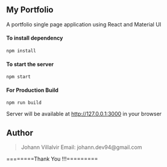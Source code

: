 ## My Portfolio

A portfolio single page application using React and Material UI

#### To install dependency

```
npm install
```

#### To start the server

```
npm start
```

#### For Production Build

```
npm run build
```

Server will be available at http://127.0.0.1:3000 in your browser

## Author

<blockquote>
Johann Villalvir
Email: johann.dev94@gmail.com
</blockquote>

========Thank You !!!=========
